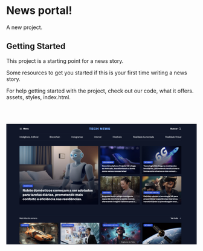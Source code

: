 # News portal!

A new project.

## Getting Started

This project is a starting point for a news story.

Some resources to get you started if this is your first time writing a news story.

For help getting started with the project, check out our code, what it offers.
assets, styles, index.html.

<!--START_SECTION:footer-->

<br />
<br />

<p align="center">
    <img align="center"  src="assets/images/noticia.png" alt="Buscar"/>
</p>

<!--END_SECTION:footer-->



